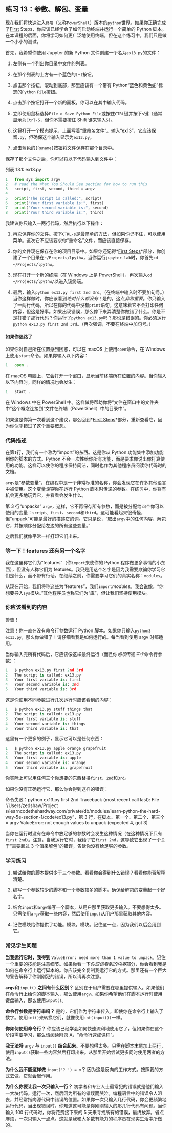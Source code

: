 ## 练习 13：参数、解包、变量

现在我们将快速进入`终端`（又称`PowerShell`）版本的`python`世界。如果你正确完成了[First](https://learncodethehardway.org/first_steps/python/) Steps，你应该已经学会了如何启动终端并运行一个简单的 Python 脚本。在本课程的后面，你将学习如何更广泛地使用终端，但在这个练习中，我们只是做一个小小的测试。

首先，我希望你使用 Jupyter 的新 Python 文件创建一个名为`ex13.py`的文件：

1.  左侧有一个列出你目录中文件的列表。

2.  在那个列表的上方有一个蓝色的`[+]`按钮。

3.  点击那个按钮，滚动到底部，那里应该有一个带有 Python“蓝色和黄色蛇”标志的`Python` `File`按钮。

4.  点击那个按钮打开一个新的面板，你可以在其中输入代码。

5.  立即使用鼠标选择`File > Save Python File`或按住`CTRL`键并按下`s`键（通常显示为`Ctrl-S`，但你不需要按住 Shift 键来输入`S`）。

6.  这将打开一个模态提示，上面写着“重命名文件”。输入“ex13”，它应该保留`.py`，但确保这个输入显示为`ex13.py`。

7.  点击蓝色的`[Rename]`按钮将文件保存在那个目录中。

保存了那个文件之后，你可以将以下代码输入到文件中：

列表 13.1: ex13.py

```py
1   from sys import argv
2   # read the What You Should See section for how to run this
3   script, first, second, third = argv
4
5   print("The script is called:", script)
6   print("Your first variable is:", first)
7   print("Your second variable is:", second)
8   print("Your third variable is:", third)
```

我建议你只输入一两行代码，然后执行以下操作：

1.  再次保存你的文件。按下`CTRL-s`是最简单的方法，但如果你记不住，可以使用菜单。这次它不应该要求你“重命名”文件，而应该直接保存。

2.  你的文件现在保存在你的项目目录中。如果你还记得*[First Steps](https://learncodethehardway.org/first_steps/python/)*部分，你创建了一个目录在`~/Projects/lpythw`，当你运行`jupyter-lab`时，你首先`cd ~/Projects/lpythw`。

3.  现在打开一个新的终端（在 Windows 上是 PowerShell），再次输入`cd ~/Projects/lpythw/`以进入该终端。

4.  最后，输入`python ex13.py first 2nd 3rd`。（在终端中输入时不要加句号。）当你这样做时，你应该看到*绝对什么都没有*！是的，这点*非常重要*。你只输入了一两行代码，所以在你的代码中没有`print`语句。这意味着它不会打印任何内容，但这是好事。如果出现错误，那么停下来弄清楚你做错了什么。你是不是打错了那行代码？你运行了`python ex13.py`吗？那也是错误的。你必须运行`python ex13.py first 2nd 3rd`。（再次强调，不要在终端中加句号。）

#### 如果你迷路了

如果你对自己所在位置感到困惑，可以在 macOS 上使用`open`命令，在 Windows 上使用`start`命令。如果你输入以下内容：

```py
1   open .
```

在 macOS 电脑上，它会打开一个窗口，显示当前终端所在位置的内容。当你输入以下内容时，同样的情况也会发生：

```py
1   start .
```

在 Windows 中在 PowerShell 中。这样做将帮助你将“文件在窗口中的文件夹中”这个概念连接到“文件在终端（PowerShell）中的目录中”。

如果这是你第一次看到这个建议，那么回到*[First Steps](https://learncodethehardway.org/first_steps/python/)*部分，重新查看它，因为你似乎错过了这个重要概念。

### 代码描述

在第`1`行，我们有一个称为“import”的东西。这是你从 Python 功能集中添加功能到你的脚本的方式。Python 不会一次性给你所有功能，而是要求你说出你打算使用的功能。这样可以使你的程序保持简洁，同时也作为其他程序员阅读你代码时的文档。

`argv`是“参数变量”，在编程中是一个非常标准的名称，你会发现它在许多其他语言中被使用。这个变量*保存*你在运行 Python 脚本时传递的参数。在练习中，你将有机会更多地玩弄它，并看看会发生什么。

第 3 行“unpacks” `argv`，这样，它不再保存所有参数，而是被分配给四个你可以使用的变量：`script`、`first`、`second`和`third`。这可能看起来很奇怪，但“unpack”可能是最好的描述它的词。它只是说，“取出`argv`中的任何内容，解包它，并按顺序分配给左边的所有这些变量。”

之后我们就像平常一样打印它们出来。

### 等一下！features 还有另一个名字

我在这里称它们为“features”（你`import`来使你的 Python 程序做更多事情的小东西），但没有人称它们为 features。我只是用这个名字是因为我需要欺骗你学习它们是什么，而不带有行话。在继续之前，你需要学习它们的真实名称：`modules`。

从现在开始，我们将称这些为“features”，我们`import`*modules*。我会说像，“你想要导入`sys`模块。”其他程序员也称它们为“库”，但让我们坚持使用模块。

### 你应该看到的内容

警告！

注意！你一直在没有命令行参数运行 Python 脚本。如果你只输入`python3 ex13.py`，那么你做错了！请仔细看我是如何运行的。每当看到使用 argv 时都适用。

当你输入完所有代码后，它应该像这样最终运行（而且你*必须*传递*三个*命令行参数）：

```py
1   $ python ex13.py first 2nd 3rd
2   The script is called: ex13.py
3   Your first variable is: first
4   Your second variable is: 2nd
5   Your third variable is: 3rd
```

这是你使用不同参数进行几次运行时应该看到的内容：

```py
1   $ python ex13.py stuff things that
2   The script is called: ex13.py
3   Your first variable is: stuff
4   Your second variable is: things
5   Your third variable is: that
```

这里有一个更多的例子，显示它可以是任何东西：

```py
1   $ python ex13.py apple orange grapefruit
2   The script is called: ex13.py
3   Your first variable is: apple
4   Your second variable is: orange
5   Your third variable is: grapefruit
```

你实际上可以用任何三个你想要的东西替换`first`、`2nd`和`3rd`。

如果你没有正确运行它，那么你会得到这样的错误：

命令失败：python ex13.py first 2nd Traceback (most recent call last): File “/Users/zedshaw/Project s/learncodethehardway.com/private/db/modules/learn-python-the-hard-way-5e-section-1/code/ex13.py”，第 3 行，在脚本、第一个、第二个、第三个 = argv ValueError: not enough values to unpack (expected 4, got 3)

当你在运行时没有在命令中放足够的参数时会发生这种情况（在这种情况下只有`first 2nd`）。注意，当我运行它时，我给了它`first 2nd`，这导致它出现了一个关于“需要超过 3 个值来解包”的错误，告诉你没有给足够的参数。

### 学习练习

1.  尝试给你的脚本提供少于三个参数。看看你会得到什么错误？看看你能否解释清楚。

2.  编写一个参数较少的脚本和一个参数较多的脚本。确保给解包的变量起一个好名字。

3.  结合`input`和`argv`编写一个脚本，从用户那里获取更多输入。不要想得太多。只需使用`argv`获取一些内容，然后使用`input`从用户那里获取其他内容。

4.  记住模块给你提供了功能。模块。模块。记住这一点，因为我们以后会用到它。

### 常见学生问题

**当我运行它时，我得到** `ValueError: need more than 1 value to unpack`。记住一个重要的技能是注意细节。如果你看一下*你应该看到的内容*部分，你会看到我是如何在命令行上运行脚本的。你应该完全复制我运行它的方式。那里还有一个巨大的警告解释了你刚刚犯的错误，所以请再次注意。

**`argv`和** `input()` **之间有什么区别？** 区别在于用户需要在哪里提供输入。如果他们在命令行上给你的脚本输入，那么使用`argv`。如果你希望他们在脚本运行时使用键盘输入，那么使用`input()`。

**命令行参数是字符串吗？** 是的，它们作为字符串传入，即使你在命令行上输入了数字。使用`int()`来转换它们，就像使用`int(input())`一样。

**你如何使用命令行？** 你应该已经学会如何快速流利地使用它了，但如果你在这个阶段需要学习，那么请阅读附录 A，“命令行速成课程”。

**我无法将** `argv` **与** `input()` **结合起来**。不要想得太多。只需在脚本末尾加上两行，使用`input()`获取一些内容然后打印出来。从那里开始尝试更多同时使用两者的方法。

**为什么我不能这样做** `input('? ') = x`**？** 因为这是反向的工作方式。按照我的方式去做，它就会起作用。

**为什么你要让我一次只输入一行？** 初学者和专业人士最常犯的错误就是他们输入一大块代码，运行一次，然后因为所有的错误而哭泣。编程语言中的错误令人沮丧，并经常指向源代码中错误的位置。如果你一次只输入几行代码，你会更频繁地运行代码，当出现错误时，你知道这可能是你刚刚输入的那几行代码有问题。当你输入 100 行代码时，你将花费接下来的 5 天来寻找所有的错误，最终放弃。省点麻烦，一次只输入一点点。这就是我和大多数有能力的程序员在现实生活中所做的。
